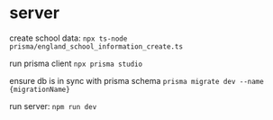 # server

create school data:
`npx ts-node prisma/england_school_information_create.ts  `

run prisma client
`npx prisma studio`

ensure db is in sync with prisma schema
`prisma migrate dev --name {migrationName}`

run server: 
`npm run dev`
